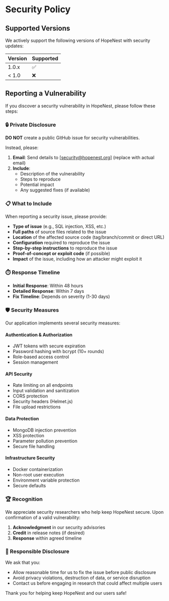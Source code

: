 # Security Policy

## Supported Versions

We actively support the following versions of HopeNest with security updates:

| Version | Supported          |
| ------- | ------------------ |
| 1.0.x   | :white_check_mark: |
| < 1.0   | :x:                |

## Reporting a Vulnerability

If you discover a security vulnerability in HopeNest, please follow these steps:

### 🔒 Private Disclosure

**DO NOT** create a public GitHub issue for security vulnerabilities.

Instead, please:

1. **Email**: Send details to [security@hopenest.org] (replace with actual email)
2. **Include**:
   - Description of the vulnerability
   - Steps to reproduce
   - Potential impact
   - Any suggested fixes (if available)

### 📋 What to Include

When reporting a security issue, please provide:

- **Type of issue** (e.g., SQL injection, XSS, etc.)
- **Full paths** of source files related to the issue
- **Location** of the affected source code (tag/branch/commit or direct URL)
- **Configuration** required to reproduce the issue
- **Step-by-step instructions** to reproduce the issue
- **Proof-of-concept or exploit code** (if possible)
- **Impact** of the issue, including how an attacker might exploit it

### ⏱️ Response Timeline

- **Initial Response**: Within 48 hours
- **Detailed Response**: Within 7 days
- **Fix Timeline**: Depends on severity (1-30 days)

### 🛡️ Security Measures

Our application implements several security measures:

#### Authentication & Authorization
- JWT tokens with secure expiration
- Password hashing with bcrypt (10+ rounds)
- Role-based access control
- Session management

#### API Security
- Rate limiting on all endpoints
- Input validation and sanitization
- CORS protection
- Security headers (Helmet.js)
- File upload restrictions

#### Data Protection
- MongoDB injection prevention
- XSS protection
- Parameter pollution prevention
- Secure file handling

#### Infrastructure Security
- Docker containerization
- Non-root user execution
- Environment variable protection
- Secure defaults

### 🏆 Recognition

We appreciate security researchers who help keep HopeNest secure. Upon confirmation of a valid vulnerability:

1. **Acknowledgment** in our security advisories
2. **Credit** in release notes (if desired)
3. **Response** within agreed timeline

### 📜 Responsible Disclosure

We ask that you:

- Allow reasonable time for us to fix the issue before public disclosure
- Avoid privacy violations, destruction of data, or service disruption
- Contact us before engaging in research that could affect multiple users

Thank you for helping keep HopeNest and our users safe!